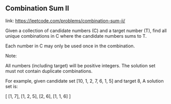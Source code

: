 ## Combination Sum II 
link: <https://leetcode.com/problems/combination-sum-ii/>

Given a collection of candidate numbers (C) and a target number (T), find all unique combinations in C where the candidate numbers sums to T.


Each number in C may only be used once in the combination.

Note:

All numbers (including target) will be positive integers.
The solution set must not contain duplicate combinations.




For example, given candidate set [10, 1, 2, 7, 6, 1, 5] and target 8, 
A solution set is: 

[
  [1, 7],
  [1, 2, 5],
  [2, 6],
  [1, 1, 6]
]

